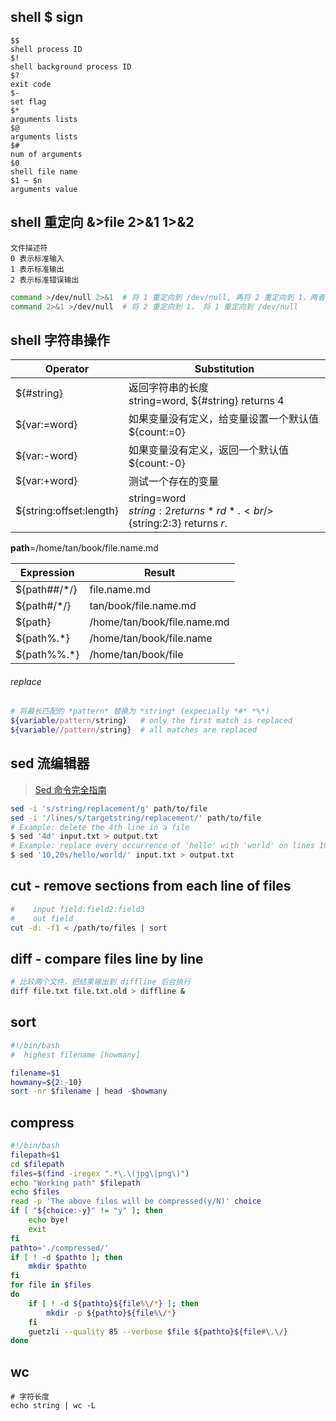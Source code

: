 ## shell $ sign
```
$$
shell process ID
$!
shell background process ID
$?
exit code
$-
set flag
$*
arguments lists
$@
arguments lists
$#
num of arguments
$0
shell file name
$1 ~ $n
arguments value
```

## shell 重定向 &>file 2>&1 1>&2
```
文件描述符 
0 表示标准输入 
1 表示标准输出
2 表示标准错误输出
```
```sh
command >/dev/null 2>&1  # 将 1 重定向到 /dev/null, 再将 2 重定向到 1，两者都输出到 /dev/null
command 2>&1 >/dev/null  # 将 2 重定向到 1， 将 1 重定向到 /dev/null
```

## shell 字符串操作
| Operator                | Substitution                                                 |
| ----------------------- | ------------------------------------------------------------ |
| ${#string}              | 返回字符串的长度<br /> string=word, ${#string} returns 4     |
| ${var:=word}            | 如果变量没有定义，给变量设置一个默认值<br />${count:=0}      |
| ${var:-word}            | 如果变量没有定义，返回一个默认值<br />${count:-0}            |
| ${var:+word}            | 测试一个存在的变量                                           |
| ${string:offset:length} | string=word <br />${string:2} returns *rd*. <br />${string:2:3} returns *r*. |

**path**=/home/tan/book/file.name.md

| Expression   | Result                      |
| ------------ | --------------------------- |
| ${path##/*/} | file.name.md                |
| ${path#/*/}  | tan/book/file.name.md       |
| ${path}      | /home/tan/book/file.name.md |
| ${path%.*}   | /home/tan/book/file.name    |
| ${path%%.*}  | /home/tan/book/file         |

###### replace

```bash
# 将最长匹配的 *pattern* 替换为 *string* (expecially *#* *%*)
${variable/pattern/string}   # only the first match is replaced
${variable//pattern/string}  # all matches are replaced
```

## sed 流编辑器
> [Sed 命令完全指南](https://linux.cn/article-10232-1.html)

```bash
sed -i 's/string/replacement/g' path/to/file
sed -i '/lines/s/targetstring/replacement/' path/to/file
# Example: delete the 4th line in a file
$ sed '4d' input.txt > output.txt
# Example: replace every occurrence of 'hello' with 'world' on lines 10-20
$ sed '10,20s/hello/world/' input.txt > output.txt
```

## cut - remove sections from each line of files
```bash
#    input field:field2:field3
#    out field
cut -d: -f1 < /path/to/files | sort
```

## diff - compare files line by line
```bash
# 比较两个文件，把结果输出到 diffline 后台执行
diff file.txt file.txt.old > diffline &
```

## sort
```bash
#!/bin/bash
#  highest filename [howmany]

filename=$1
howmany=${2:-10}
sort -nr $filename | head -$howmany
```

## compress
```bash
#!/bin/bash
filepath=$1
cd $filepath
files=$(find -iregex ".*\.\(jpg\|png\)")
echo "Working path" $filepath
echo $files
read -p 'The above files will be compressed(y/N)' choice
if [ "${choice:-y}" != "y" ]; then
    echo bye!
    exit
fi
pathto='./compressed/'
if [ ! -d $pathto ]; then
    mkdir $pathto
fi
for file in $files
do
    if [ ! -d ${pathto}${file%\/*} ]; then
        mkdir -p ${pathto}${file%\/*}
    fi
    guetzli --quality 85 --verbose $file ${pathto}${file#\.\/}
done
```
## wc
```
# 字符长度
echo string | wc -L
```
